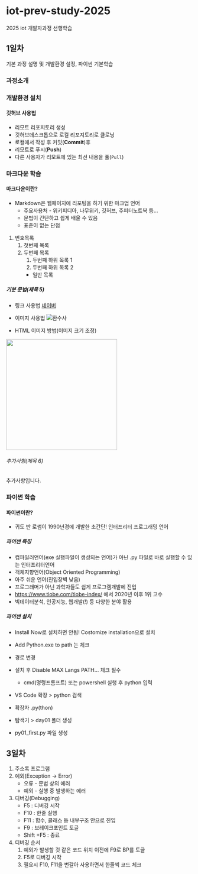 # iot-prev-study-2025
2025 iot 개발자과정 선행학습 

## 1일차
기본 과정 설명 및 개발환경 설정, 파이썬 기본학습


### 과정소개

### 개발환경 설치

#### 깃허브 사용법
- 리모트 리포지토리 생성
- 깃허브데스크톱으로 로컬 리포지토리로 클로닝
- 로컬에서 작성 후 커밋(**Commit**)후 
- 리모트로 푸시(**Push**)
- 다른 사용자가 리모트에 있는 최선 내용을 풀(`Pull`)

### 마크다운 학습

#### 마크다운이란?
- Markdown은 웹페이지에 리포팅을 하기 위한 마크업 언어
    - 주요사용처 - 위키피디아, 나무위키, 깃허브, 주피터노트북 등... 
    - 문법이 간단하고 쉽게 배울 수 있음
    - 표준이 없는 단점

1. 번호목록
    1. 첫번째 목록
    2. 두번째 목록
        1. 두번째 하위 목록 1
        2. 두번째 하위 목록 2
        - 일반 목록

##### 기분 문법(제목 5)
- 링크 사용법
[네이버](https://www.naver.com)

- 이미지 사용법
![환수사](https://ssl.pstatic.net/melona/libs/1522/1522020/aa5b48b7e7f7e1e6d44c_20250109174152630.jpg)

- HTML 이미지 방법(이미지 크기 조정)
<img src="https://ssl.pstatic.net/melona/libs/1522/1522020/aa5b48b7e7f7e1e6d44c_20250109174152630.jpg" width="300">


###### 추가사항(제목 6)
추가사항입니다. 

### 파이썬 학습

#### 파이썬이란?
- 귀도 반 로썸이 1990년경에 개발한 초간단! 인터프리터 프로그래밍 언어

##### 파이썬 특징
- 컴파일러언어(exe 실행파일이 생성되는 언어)가 아닌 .py 파일로 바로 실행할 수 있는 인터프리터언어
- 객체지향언어(Object Oriented Programming)
- 아주 쉬운 언어(진입장벽 낮음)
- 프로그래머가 아닌 과학자들도 쉽게 프로그램개발에 진입
- https://www.tiobe.com/tiobe-index/ 에서 2020년 이후 1위 고수
- 빅데이터분석, 인공지능, 웹개발(!) 등 다양한 분야 활용

##### 파이썬 설치
- Install Now로 설치하면 안됨! Costomize installation으로 설치
- Add Python.exe to path 는 체크
- 경로 변경 
- 설치 후 Disable MAX Langs PATH... 체크 필수
    - cmd(명령프롬프트) 또는 powershell 실행 후 python 입력

- VS Code 확장 > python 검색
- 확장자 .py(thon)
- 탐색기 > day01 폴더 생성
- py01_first.py 파일 생성


## 3일차
1. 주소록 프로그램
2. 예외(Exception -> Error)
    - 오류 - 문법 상의 에러
    - 예외 - 실행 중 발생하는 에러
3. 디버깅(Debugging)
    - F5 : 디버깅 시작
    - F10 : 한줄 실행
    - F11 : 함수, 클래스 등 내부구조 안으로 진입
    - F9 : 브레이크포인트 토글
    - Shift +F5 : 종료
4. 디버깅 순서
    1. 예외가 발생할 것 같은 코드 위치 이전에 F9로 BP를 토글
    2. F5로 디버깅 시작
    3. 필요시 F10, F11을 번갈아 사용하면서 한줄씩 코드 체크